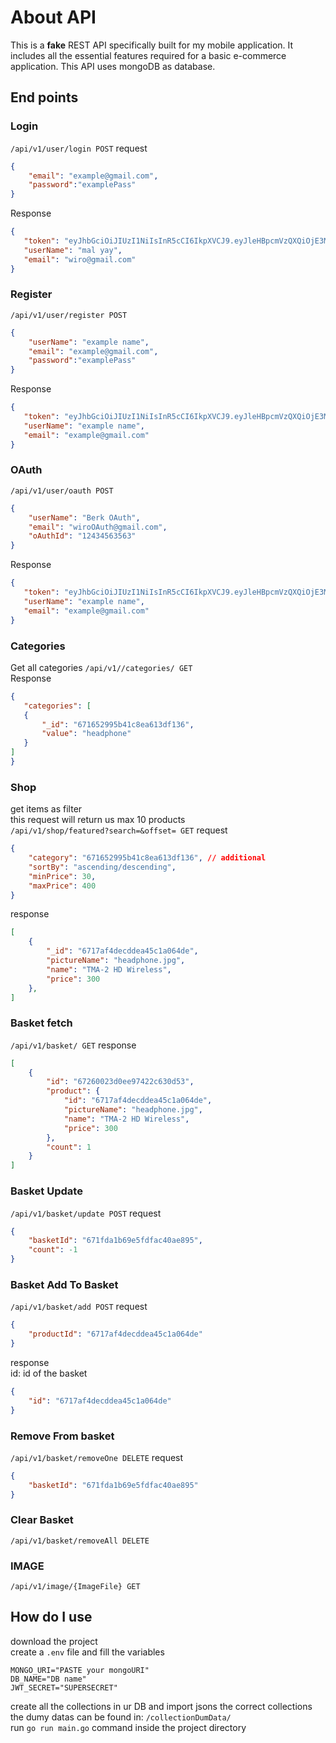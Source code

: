 # About API
This is a **fake** REST API specifically built for my mobile application. It includes all the essential features required for a basic e-commerce application.
This API uses mongoDB as database.

## End points
### Login 
`/api/v1/user/login POST` request 
```json 
{
    "email": "example@gmail.com",
    "password":"examplePass"
}
``` 
Response
 ```json 
{
    "token": "eyJhbGciOiJIUzI1NiIsInR5cCI6IkpXVCJ9.eyJleHBpcmVzQXQiOjE3MzA1NDQ0MDgsInVzZXJJRCI6IjY3MTY0ZmRmMGYzOTFhMWZiMGZkNjE3ZSJ9.aZ5P1NTltnjs1F-CKLXfsSOBg6nHvUcMzm_h6uZ7ss4",
    "userName": "mal yay",
    "email": "wiro@gmail.com"
}
```

### Register
`/api/v1/user/register POST` 
```json
{
    "userName": "example name",
    "email": "example@gmail.com",
    "password":"examplePass"
}
```
 Response
 ```json
{
    "token": "eyJhbGciOiJIUzI1NiIsInR5cCI6IkpXVCJ9.eyJleHBpcmVzQXQiOjE3MzA1NDQ0MDgsInVzZXJJRCI6IjY3MTY0ZmRmMGYzOTFhMWZiMGZkNjE3ZSJ9.aZ5P1NTltnjs1F-CKLXfsSOBg6nHvUcMzm_h6uZ7ss4",
    "userName": "example name",
    "email": "example@gmail.com"
}
```

### OAuth
`/api/v1/user/oauth POST` 
```json
{
    "userName": "Berk OAuth",
    "email": "wiroOAuth@gmail.com",
    "oAuthId": "12434563563"
}
```
 Response
 ```json
{
    "token": "eyJhbGciOiJIUzI1NiIsInR5cCI6IkpXVCJ9.eyJleHBpcmVzQXQiOjE3MzA1NDQ0MDgsInVzZXJJRCI6IjY3MTY0ZmRmMGYzOTFhMWZiMGZkNjE3ZSJ9.aZ5P1NTltnjs1F-CKLXfsSOBg6nHvUcMzm_h6uZ7ss4",
    "userName": "example name",
    "email": "example@gmail.com"
}
```

### Categories
Get all categories 
`/api/v1//categories/ GET`  <br> Response
 ```json
{
    "categories": [
    {
        "_id": "671652995b41c8ea613df136",
        "value": "headphone"
    }
]
}
```

### Shop
get items as filter <br>
this request will return us max 10 products <br>
`/api/v1/shop/featured?search=&offset= GET`  request 
```json
{
    "category": "671652995b41c8ea613df136", // additional
    "sortBy": "ascending/descending",
    "minPrice": 30,
    "maxPrice": 400
}
```
response
```json
[
    {
        "_id": "6717af4decddea45c1a064de",
        "pictureName": "headphone.jpg",
        "name": "TMA-2 HD Wireless",
        "price": 300
    },
]
```

### Basket fetch
`/api/v1/basket/ GET` 
response
```json
[
    {
        "id": "67260023d0ee97422c630d53",
        "product": {
            "id": "6717af4decddea45c1a064de",
            "pictureName": "headphone.jpg",
            "name": "TMA-2 HD Wireless",
            "price": 300
        },
        "count": 1
    }
]
```

### Basket Update
`/api/v1/basket/update POST` 
request
```json
{
    "basketId": "671fda1b69e5fdfac40ae895",
    "count": -1
}
```

### Basket Add To Basket
`/api/v1/basket/add POST` 
request
```json
{
    "productId": "6717af4decddea45c1a064de"
}
```
response <br>
id: id of the basket
```json
{
    "id": "6717af4decddea45c1a064de"
}
```

### Remove From basket
`/api/v1/basket/removeOne DELETE` 
request
```json
{
    "basketId": "671fda1b69e5fdfac40ae895"
}
```

### Clear Basket
`/api/v1/basket/removeAll DELETE` 

### IMAGE
```/api/v1/image/{ImageFile} GET```

## How do I use
download the project <br>
create a `.env` file and fill the variables 
```env
MONGO_URI="PASTE your mongoURI"
DB_NAME="DB name"
JWT_SECRET="SUPERSECRET"
```
create all the collections in ur DB and import jsons the correct collections <br>
the dumy datas can be found in: `/collectionDumData/` <br>
run `go run main.go` command inside the project directory
